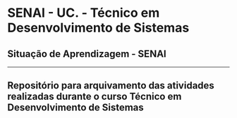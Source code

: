 # SENAI - UC. - Técnico em Desenvolvimento de Sistemas
## Situação de Aprendizagem - SENAI

---

## Repositório para arquivamento das atividades realizadas durante o curso Técnico em Desenvolvimento de Sistemas
